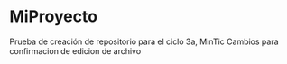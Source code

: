 # MiProyecto
Prueba de creación de repositorio para el ciclo 3a, MinTic
Cambios para confirmacion de edicion de archivo 
